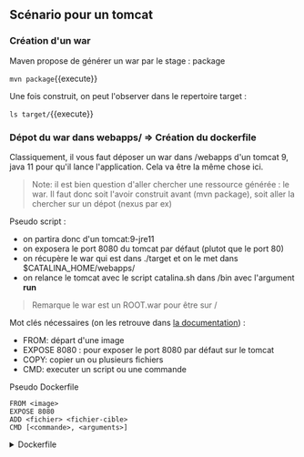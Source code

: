 
## Scénario pour un tomcat

### Création d'un war
Maven propose de générer un war par le stage : package 

`
mvn package
`{{execute}}


Une fois construit, on peut l'observer dans le repertoire target :

`
ls target/
`{{execute}}

### Dépot du war dans webapps/ => Création du dockerfile

Classiquement, il vous faut déposer un war dans /webapps d'un tomcat 9, java 11 pour qu'il lance l'application. Cela va être la même chose ici.

> Note: il est bien question d'aller chercher une ressource générée : le war. Il faut donc soit l'avoir construit avant (mvn package), soit aller la chercher sur un dépot (nexus par ex)

Pseudo script : 
- on partira donc d'un tomcat:9-jre11
- on exposera le port 8080 du tomcat par défaut (plutot que le port 80)
- on récupère le war qui est dans ./target et on le met dans $CATALINA_HOME/webapps/
- on relance le tomcat avec le script catalina.sh dans /bin avec l'argument **run**

> Remarque le war est un ROOT.war pour être sur /

Mot clés nécessaires (on les retrouve dans [la documentation](https://docs.docker.com/engine/reference/builder/)) : 
- FROM: départ d'une image
- EXPOSE 8080 : pour exposer le port 8080 par défaut sur le tomcat 
- COPY: copier un ou plusieurs fichiers
- CMD: executer un script ou une commande

<p>
<summary>Pseudo Dockerfile</summary>

```
FROM <image>
EXPOSE 8080
ADD <fichier> <fichier-cible>
CMD [<commande>, <arguments>]
```

</p><details>
<summary>Dockerfile</summary>
    <p>

```
FROM tomcat:9-jre11
EXPOSE 8080
COPY target/*.war $CATALINA_HOME/webapps/
CMD ["catalina.sh","run"]
```

</p>

### Construction de l'image


`
docker build -t app .
`{{execute}}

et test

`
docker run -p 8080:8080 app
`{{execute}}

> Vous pouvez également la publier si vous le souhaitez (voir page précédente)